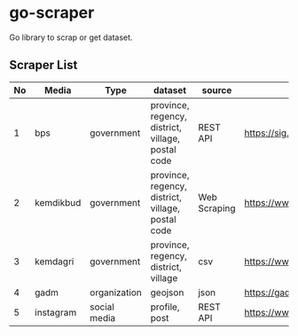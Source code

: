 # go-scraper

Go library to scrap or get dataset.

## Scraper List

| No | Media | Type | dataset | source | website |
|---|---|---|---|---|---|
| 1 | bps | government | province, regency, district, village, postal code | REST API | https://sig.bps.go.id/ |
| 2 | kemdikbud | government | province, regency, district, village, postal code | Web Scraping | https://www.kemdikbud.go.id/ |
| 3 | kemdagri | government | province, regency, district, village | csv | https://www.kemendagri.go.id/ |
| 4 | gadm | organization | geojson | json | https://gadm.org/ |
| 5 | instagram | social  media | profile, post | REST API | https://www.instagram.com/ |